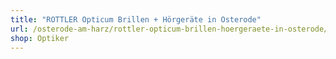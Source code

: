 ```yaml
---
title: "ROTTLER Opticum Brillen + Hörgeräte in Osterode"
url: /osterode-am-harz/rottler-opticum-brillen-hoergeraete-in-osterode/
shop: Optiker
---
```

